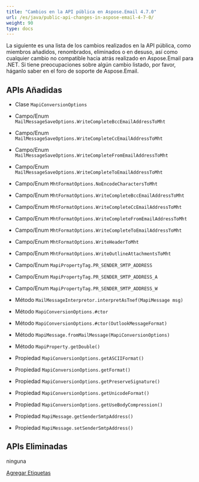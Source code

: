 ```yaml
---
title: "Cambios en la API pública en Aspose.Email 4.7.0"
url: /es/java/public-api-changes-in-aspose-email-4-7-0/
weight: 90
type: docs
---
```


La siguiente es una lista de los cambios realizados en la API pública, como miembros añadidos, renombrados, eliminados o en desuso, así como cualquier cambio no compatible hacia atrás realizado en Aspose.Email para .NET. Si tiene preocupaciones sobre algún cambio listado, por favor, háganlo saber en el foro de soporte de Aspose.Email.
## **APIs Añadidas**
- Clase `MapiConversionOptions`

- Campo/Enum `MailMessageSaveOptions.WriteCompleteBccEmailAddressToMht`
- Campo/Enum `MailMessageSaveOptions.WriteCompleteCcEmailAddressToMht`
- Campo/Enum `MailMessageSaveOptions.WriteCompleteFromEmailAddressToMht`
- Campo/Enum `MailMessageSaveOptions.WriteCompleteToEmailAddressToMht`
- Campo/Enum `MhtFormatOptions.NoEncodeCharactersToMht`
- Campo/Enum `MhtFormatOptions.WriteCompleteBccEmailAddressToMht`
- Campo/Enum `MhtFormatOptions.WriteCompleteCcEmailAddressToMht`
- Campo/Enum `MhtFormatOptions.WriteCompleteFromEmailAddressToMht`
- Campo/Enum `MhtFormatOptions.WriteCompleteToEmailAddressToMht`
- Campo/Enum `MhtFormatOptions.WriteHeaderToMht`
- Campo/Enum `MhtFormatOptions.WriteOutlineAttachmentsToMht`
- Campo/Enum `MapiPropertyTag.PR_SENDER_SMTP_ADDRESS`
- Campo/Enum `MapiPropertyTag.PR_SENDER_SMTP_ADDRESS_A`
- Campo/Enum `MapiPropertyTag.PR_SENDER_SMTP_ADDRESS_W`

- Método `MailMessageInterpretor.interpretAsTnef(MapiMessage msg)`
- Método `MapiConversionOptions.#ctor`
- Método `MapiConversionOptions.#ctor(OutlookMessageFormat)`
- Método `MapiMessage.fromMailMessage(MapiConversionOptions)`
- Método `MapiProperty.getDouble()`

- Propiedad `MapiConversionOptions.getASCIIFormat()`
- Propiedad `MapiConversionOptions.getFormat()`
- Propiedad `MapiConversionOptions.getPreserveSignature()`
- Propiedad `MapiConversionOptions.getUnicodeFormat()`
- Propiedad `MapiConversionOptions.getUseBodyCompression()`
- Propiedad `MapiMessage.getSenderSmtpAddress()`
- Propiedad `MapiMessage.setSenderSmtpAddress()`
## **APIs Eliminadas**
ninguna

[Agregar Etiquetas](http://support.aspose.dynabic.com/wiki/display/relnotes/Aspose.Email+for+Java+4.7.0+-+October+2014?showComments=true&showCommentArea=true)